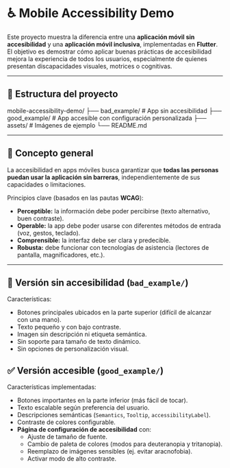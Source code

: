 # ♿ Mobile Accessibility Demo

Este proyecto muestra la diferencia entre una **aplicación móvil sin accesibilidad** y una **aplicación móvil inclusiva**, implementadas en **Flutter**.  
El objetivo es demostrar cómo aplicar buenas prácticas de accesibilidad mejora la experiencia de todos los usuarios, especialmente de quienes presentan discapacidades visuales, motrices o cognitivas.

---

## 📱 Estructura del proyecto

mobile-accessibility-demo/
├── bad_example/ # App sin accesibilidad
├── good_example/ # App accesible con configuración personalizada
├── assets/ # Imágenes de ejemplo
└── README.md

---

## 🧩 Concepto general

La accesibilidad en apps móviles busca garantizar que **todas las personas puedan usar la aplicación sin barreras**, independientemente de sus capacidades o limitaciones.

Principios clave (basados en las pautas **WCAG**):
- **Perceptible:** la información debe poder percibirse (texto alternativo, buen contraste).
- **Operable:** la app debe poder usarse con diferentes métodos de entrada (voz, gestos, teclado).
- **Comprensible:** la interfaz debe ser clara y predecible.
- **Robusta:** debe funcionar con tecnologías de asistencia (lectores de pantalla, magnificadores, etc.).

---

## 🚫 Versión sin accesibilidad (`bad_example/`)

Características:
- Botones principales ubicados en la parte superior (difícil de alcanzar con una mano).  
- Texto pequeño y con bajo contraste.  
- Imagen sin descripción ni etiqueta semántica.  
- Sin soporte para tamaño de texto dinámico.  
- Sin opciones de personalización visual.

## ✅ Versión accesible (`good_example/`)

Características implementadas:
- Botones importantes en la parte inferior (más fácil de tocar).  
- Texto escalable según preferencia del usuario.  
- Descripciones semánticas (`Semantics`, `Tooltip`, `accessibilityLabel`).  
- Contraste de colores configurable.  
- **Página de configuración de accesibilidad** con:
  - Ajuste de tamaño de fuente.  
  - Cambio de paleta de colores (modos para deuteranopia y tritanopia).  
  - Reemplazo de imágenes sensibles (ej. evitar aracnofobia).  
  - Activar modo de alto contraste.